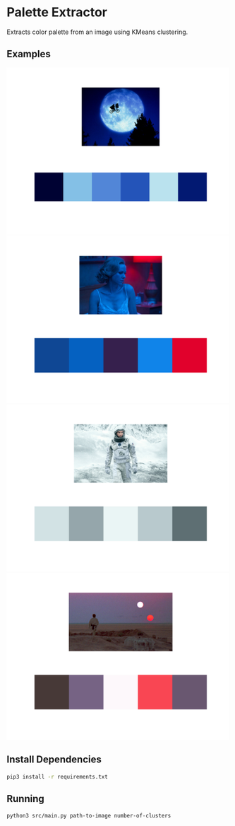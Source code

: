# Palette Extractor

Extracts color palette from an image using KMeans clustering.

## Examples

![Interstellar](readme/et.png "et")
![Interstellar](readme/woman.png "woman")
![Interstellar](readme/interstellar.png "Interstellar")
![Interstellar](readme/starwars.png "Starwars")

## Install Dependencies

```bash
pip3 install -r requirements.txt
```

## Running

```bash
python3 src/main.py path-to-image number-of-clusters
```
